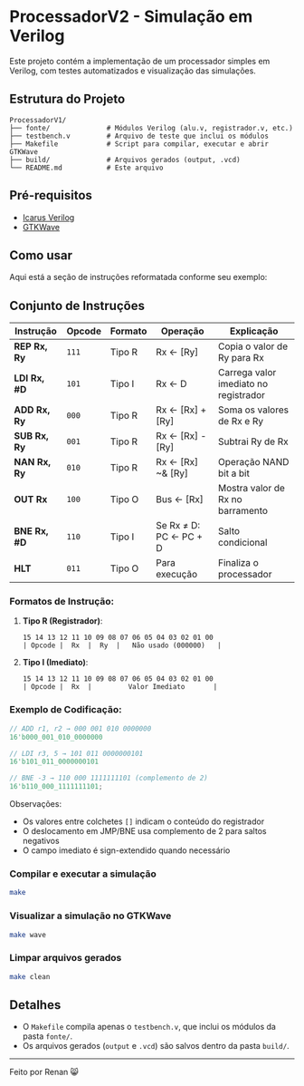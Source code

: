 # ProcessadorV2 - Simulação em Verilog

Este projeto contém a implementação de um processador simples em Verilog, com testes automatizados e visualização das simulações.

## Estrutura do Projeto

```
ProcessadorV1/
├── fonte/              # Módulos Verilog (alu.v, registrador.v, etc.)
├── testbench.v         # Arquivo de teste que inclui os módulos
├── Makefile            # Script para compilar, executar e abrir GTKWave
├── build/              # Arquivos gerados (output, .vcd)
└── README.md           # Este arquivo
```

## Pré-requisitos

- [Icarus Verilog](http://iverilog.icarus.com/)
- [GTKWave](http://gtkwave.sourceforge.net/)

## Como usar
Aqui está a seção de instruções reformatada conforme seu exemplo:

## Conjunto de Instruções

| Instrução | Opcode | Formato | Operação | Explicação |
|-----------|--------|---------|----------|------------|
| **REP Rx, Ry** | `111` | Tipo R | Rx ← [Ry] | Copia o valor de Ry para Rx |
| **LDI Rx, #D** | `101` | Tipo I | Rx ← D | Carrega valor imediato no registrador |
| **ADD Rx, Ry** | `000` | Tipo R | Rx ← [Rx] + [Ry] | Soma os valores de Rx e Ry |
| **SUB Rx, Ry** | `001` | Tipo R | Rx ← [Rx] - [Ry] | Subtrai Ry de Rx |
| **NAN Rx, Ry** | `010` | Tipo R | Rx ← [Rx] ~& [Ry] | Operação NAND bit a bit |
| **OUT Rx** | `100` | Tipo O | Bus ← [Rx] | Mostra valor de Rx no barramento |
| **BNE Rx, #D** | `110` | Tipo I | Se Rx ≠ D: PC ← PC + D | Salto condicional |
| **HLT** | `011` | Tipo O | Para execução | Finaliza o processador |

### Formatos de Instrução:

1. **Tipo R (Registrador)**:
   ```
   15 14 13 12 11 10 09 08 07 06 05 04 03 02 01 00
   | Opcode |  Rx  |  Ry  |   Não usado (000000)   |
   ```

2. **Tipo I (Imediato)**:
   ```
   15 14 13 12 11 10 09 08 07 06 05 04 03 02 01 00
   | Opcode |  Rx  |         Valor Imediato       |
   ```

### Exemplo de Codificação:
```verilog
// ADD r1, r2 → 000 001 010 0000000
16'b000_001_010_0000000

// LDI r3, 5 → 101 011 0000000101
16'b101_011_0000000101

// BNE -3 → 110 000 1111111101 (complemento de 2)
16'b110_000_1111111101;
```

Observações:
- Os valores entre colchetes `[]` indicam o conteúdo do registrador
- O deslocamento em JMP/BNE usa complemento de 2 para saltos negativos
- O campo imediato é sign-extendido quando necessário

### Compilar e executar a simulação

```bash
make
```

### Visualizar a simulação no GTKWave

```bash
make wave
```

### Limpar arquivos gerados

```bash
make clean
```

## Detalhes

- O `Makefile` compila apenas o `testbench.v`, que inclui os módulos da pasta `fonte/`.
- Os arquivos gerados (`output` e `.vcd`) são salvos dentro da pasta `build/`.

---

Feito por Renan 😸
